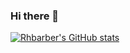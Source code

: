 ### Hi there 👋

[![Rhbarber's GitHub stats](https://github-readme-stats.vercel.app/api?username=Rhbarber)](https://github.com/Rhbarber/github-readme-stats&count_private=true)

<!--
**Rhbarber/Rhbarber** is a ✨ _special_ ✨ repository because its `README.md` (this file) appears on your GitHub profile.

Here are some ideas to get you started:

- 🔭 I’m currently working on ...
- 🌱 I’m currently learning ...
- 👯 I’m looking to collaborate on ...
- 🤔 I’m looking for help with ...
- 💬 Ask me about ...
- 📫 How to reach me: ...
- 😄 Pronouns: ...
- ⚡ Fun fact: ...
-->
